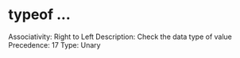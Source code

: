 # typeof ...

Associativity: Right to Left
Description: Check the data type of value
Precedence: 17
Type: Unary